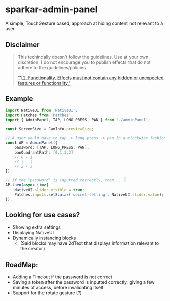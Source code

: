# sparkar-admin-panel
A simple, TouchGesture based, approach at hiding content not relevant to a user

## Disclaimer
> This techincally doesn't follow the guidelines. Use at your own discretion. I do not encourage you to publish effects that do not adhere to the guidelines/policies
> 
> ["1.2. Functionality. Effects must not contain any hidden or unexpected features or functionality."](https://sparkar.facebook.com/ar-studio/learn/publishing/spark-ar-review-policies)

## Example
```typescript
import NativeUI from 'NativeUI';
import Patches from 'Patches';
import { AdminPanel, TAP, LONG_PRESS, PAN } from './adminPanel';

const ScreenSize = CamInfo.previewSize;

// A user would have to tap -> long press -> pan in a clockwise fashion 👇
const AP = AdminPanel({
    password: [TAP, LONG_PRESS, PAN],
    panQuadrantPath: [0,1,3,2]
    // 0 - 1
    // |   |
    // 2 - 3
});

// If the "password" is inputted correctly, then... 👇
AP.then(async ()=>{
    NativeUI.slider.visible = true;
    Patches.inputs.setScalar('secret-setting', NativeUI.slider.value);
});
```

## Looking for use cases?
- Showing extra settings
- Displaying NativeUI
- Dynamically instancing blocks
  - (Said blocks may have 2dText that displays information relevant to the creator)

## RoadMap:
- Adding a Timeout if the password is not correct
- Saving a token after the password is inputted correctly, giving a few minutes of access, before invalidating itself
- Support for the rotate gesture (?)
